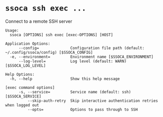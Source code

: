 # `ssoca ssh exec ...`

Connect to a remote SSH server

    Usage:
      ssoca [OPTIONS] ssh exec [exec-OPTIONS] [HOST]
    
    Application Options:
          --config=              Configuration file path (default: ~/.config/ssoca/config) [$SSOCA_CONFIG]
      -e, --environment=         Environment name [$SSOCA_ENVIRONMENT]
          --log-level=           Log level (default: WARN) [$SSOCA_LOG_LEVEL]
    
    Help Options:
      -h, --help                 Show this help message
    
    [exec command options]
          -s, --service=         Service name (default: ssh) [$SSOCA_SERVICE]
              --skip-auth-retry  Skip interactive authentication retries when logged out
              --opts=            Options to pass through to SSH
    
